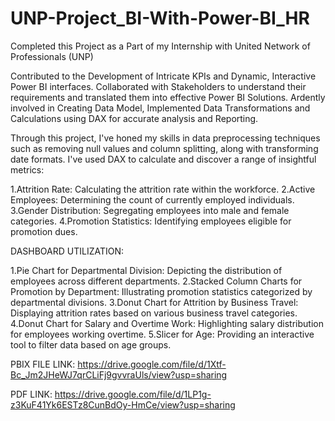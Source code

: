 # UNP-Project_BI-With-Power-BI_HR
Completed this Project as a Part of my Internship with United Network of Professionals (UNP)

Contributed to the Development of Intricate KPIs and Dynamic, Interactive Power BI interfaces. Collaborated with Stakeholders to understand their requirements and translated them into effective Power BI Solutions. Ardently involved in Creating Data Model, Implemented Data Transformations and Calculations using DAX for accurate analysis and Reporting.

Through this project, I've honed my skills in data preprocessing techniques such as removing null values and column splitting, along with transforming date formats. I've used DAX to calculate and discover a range of insightful metrics:

1.Attrition Rate: Calculating the attrition rate within the workforce.
2.Active Employees: Determining the count of currently employed individuals.
3.Gender Distribution: Segregating employees into male and female categories.
4.Promotion Statistics: Identifying employees eligible for promotion dues.

DASHBOARD UTILIZATION:

1.Pie Chart for Departmental Division: Depicting the distribution of employees across different departments.
2.Stacked Column Charts for Promotion by Department: Illustrating promotion statistics categorized by departmental divisions.
3.Donut Chart for Attrition by Business Travel: Displaying attrition rates based on various business travel categories.
4.Donut Chart for Salary and Overtime Work: Highlighting salary distribution for employees working overtime.
5.Slicer for Age: Providing an interactive tool to filter data based on age groups.

PBIX FILE LINK: https://drive.google.com/file/d/1Xtf-Bc_Jm2JHeWJ7qrCLiFj9gvvraUls/view?usp=sharing

PDF LINK: https://drive.google.com/file/d/1LP1g-z3KuF41Yk6ESTz8CunBdOy-HmCe/view?usp=sharing
